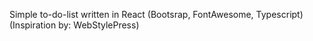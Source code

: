 Simple to-do-list written in React (Bootsrap, FontAwesome, Typescript) (Inspiration by: WebStylePress)
